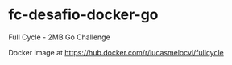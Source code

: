 # fc-desafio-docker-go
Full Cycle - 2MB Go Challenge

Docker image at https://hub.docker.com/r/lucasmelocvl/fullcycle
